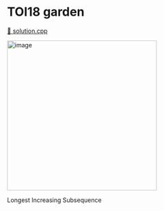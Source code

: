 # TOI18 garden

[🎉 solution.cpp](./toi18_garden.cpp)

<img width="350" alt="image" src="https://github.com/krist7599555/toi/assets/19445033/f49b28cb-9821-4501-a709-921476f11828">

Longest Increasing Subsequence
